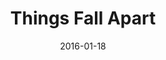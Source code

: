 ---
date: 2016-01-18
dateYear: 2016
isbn: 9780435909888
title: Things Fall Apart
description: "The contemporary African writer's classic novel depicting the destruction of traditional tribal life by the white man."
cover: cover-things-fall-apart.jpeg
coverGoogle: https://books.google.com/books/content?id=yz0GAQAAIAAJ&printsec=frontcover&img=1&zoom=1&source=gbs_api
pageCount: 198
authors: Chinua Achebe
publishers: Penguin Books
published: 1994-09
publishedYear: 1994
shelves:
- fiction
---